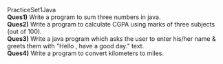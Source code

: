 PracticeSet1Java<br>
**Ques1)** Write a program to sum three numbers in java.<br>
**Ques2)** Write a program to calculate CGPA using marks of three subjects (out of 100).<br>
**Ques3)** Write a java program which asks the user to enter his/her name & greets them with "Hello <name>, have a good day." text.<br>
**Ques4)** Write a program to convert kilometers to miles.<br>

